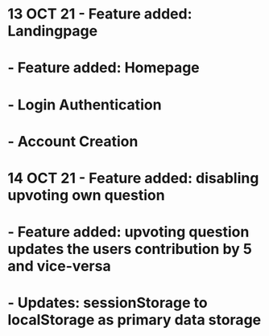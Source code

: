 # 13 OCT 21 - Feature added: Landingpage
#           - Feature added: Homepage
#           - Login Authentication
#           - Account Creation

# 14 OCT 21 - Feature added: disabling upvoting own question
#           - Feature added: upvoting question updates the users contribution by 5 and vice-versa
#           - Updates: sessionStorage to localStorage as primary data storage